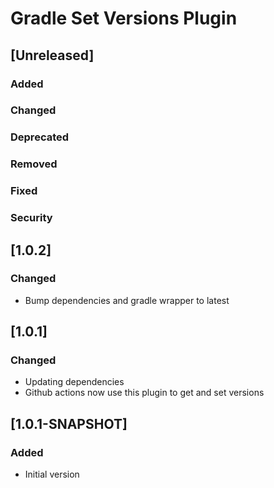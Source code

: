 <!-- Keep a Changelog guide -> https://keepachangelog.com -->

# Gradle Set Versions Plugin

## [Unreleased]
### Added

### Changed

### Deprecated

### Removed

### Fixed

### Security

## [1.0.2]
### Changed
- Bump dependencies and gradle wrapper to latest

## [1.0.1]
### Changed
- Updating dependencies
- Github actions now use this plugin to get and set versions

## [1.0.1-SNAPSHOT]
### Added
- Initial version
